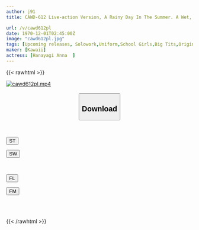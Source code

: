 ```yaml
---
author: j91
title: CAWD-612 Live-action Version, A Rainy Day In The Summer. A Wet, See-through Female Student Is Raped By A Middle-aged Stranger While Sheltering From The Rain. Original Work, Yasuno Misaki. Circulation, 95,000 Copies. Doujin Collaboration Work. Anna Hanayagi.

url: /v/cawd612pl
date: 1970-12-01T02:45:00Z
image: "cawd612pl.jpg"
tags: [Upcoming releases, Solowork,Uniform,School Girls,Big Tits,Original Collaboration	]
maker: [Kawaii]
actress: [Hanayagi Anna  ]
---
```



{{< rawhtml >}}

<div class="video" data-videoid="pending_link.html">
    <a href="javascript:;">
        <img src="/v/cawd612pl/cawd612pl.jpg" width="WIDTH" height="HEIGHT" alt="cawd612pl.mp4" loading="lazy">
    </a>
</div>

<script type="text/javascript" src="https://j91.asia/asset/on-demand-pend.js"></script>

<br>
  <link rel="stylesheet" href="https://j91.asia/asset/bs5.css">
  
  <center>
  <button class="btn btn-primary" type="button" data-bs-toggle="collapse" data-bs-target=".multi-collapse" aria-expanded="false" aria-controls="multiCollapseExample1 multiCollapseExample2"><h2>Download</h2></button></center>
</p>
<div class="row">
  <div class="col">
    <div class="collapse multi-collapse" id="multiCollapseExample1">
      <div class="card card-body">
	      	      <br>
<div class="buttons">  
<p><a href="https://j91.asia/pending_link.html" target="_blank"><button class="btn-hover color-3"><i class="fa fa-download"></i> ST</button></a></p>
<p><a href="https://j91.asia/pending_link.html" target="_blank"><button class="btn-hover color-2"><i class="fa fa-download"></i> SW</button></a></p></div>
    </div>
  </div>
</div>
  <div class="col">
    <div class="collapse multi-collapse" id="multiCollapseExample2">
      <div class="card card-body">
	      <br>
<div class="buttons">
<p><a href="https://j91.asia/pending_link.html" target="_blank"><button class="btn-hover color-9"><i class="fa fa-download"></i> FL</button></a></p>
<p><a href="https://j91.asia/pending_link.html" target="_blank"><button class="btn-hover color-8"><i class="fa fa-download"></i> FM</button></a></p></div>
<br><br>
      </div>
    </div>
  </div>
</div>

{{< /rawhtml >}}